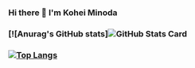 ### Hi there 👋 I'm Kohei Minoda
### [![Anurag's GitHub stats]![GitHub Stats Card](https://github-readme-stats.vercel.app/api?username=Kohei-kun-no)
### [![Top Langs](https://github-readme-stats.vercel.app/api/top-langs/?username=Kohei-kun-no&layout=compact)](https://github.com/Kohei-kun-no/github-readme-stats)

<!--
**Kohei-kun-no/Kohei-kun-no** is a ✨ _special_ ✨ repository because its `README.md` (this file) appears on your GitHub profile.

Here are some ideas to get you started:

- 🔭 I’m currently working on ...
- 🌱 I’m currently learning ...
- 👯 I’m looking to collaborate on ...
- 🤔 I’m looking for help with ...
- 💬 Ask me about ...
- 📫 How to reach me: ...
- 😄 Pronouns: ...
- ⚡ Fun fact: ...
-->
